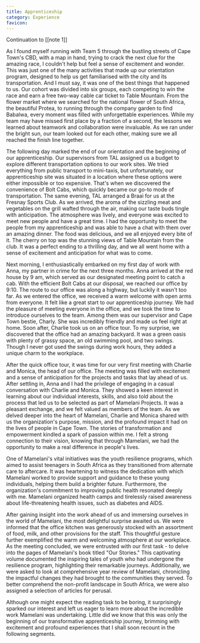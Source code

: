 ```yaml
---
title: Apprenticeship
category: Experience
favicon:
---
```

Continuation to [[note 1]]

As I found myself running with Team 5 through the bustling streets of Cape Town's CBD, with a map in hand, trying to crack the next clue for the amazing race, I couldn't help but feel a sense of excitement and wonder. This was just one of the many activities that made up our orientation program, designed to help us get familiarised with the city and its transportation. And I must say, it was one of the best things that happened to us. Our cohort was divided into six groups, each competing to win the race and earn a free two-way cable car ticket to Table Mountain. From the flower market where we searched for the national flower of South Africa, the beautiful Protea, to running through the company garden to find Babalwa, every moment was filled with unforgettable experiences. While my team may have missed first place by a fraction of a second, the lessons we learned about teamwork and collaboration were invaluable. As we ran under the bright sun, our team looked out for each other, making sure we all reached the finish line together.

The following day marked the end of our orientation and the beginning of our apprenticeship. Our supervisors from TAL assigned us a budget to explore different transportation options to our work sites. We tried everything from public transport to mini-taxis, but unfortunately, our apprenticeship site was situated in a location where these options were either impossible or too expensive. That's when we discovered the convenience of Bolt Cabs, which quickly became our go-to mode of transportation. The same evening, TAL arranged a Braai for us at the Fresnay Sports Club. As we arrived, the aroma of the sizzling meat and vegetables on the grill wafted through the air, making our taste buds tingle with anticipation. The atmosphere was lively, and everyone was excited to meet new people and have a great time. I had the opportunity to meet the people from my apprenticeship and was able to have a chat with them over an amazing dinner. The food was delicious, and we all enjoyed every bite of it. The cherry on top was the stunning views of Table Mountain from the club. It was a perfect ending to a thrilling day, and we all went home with a sense of excitement and anticipation for what was to come.

Next morning, I enthusiastically embarked on my first day of work with Anna, my partner in crime for the next three months. Anna arrived at the red house by 9 am, which served as our designated meeting point to catch a cab. With the efficient Bolt Cabs at our disposal, we reached our office by 9:10. The route to our office was along a highway, but luckily it wasn't too far. As we entered the office, we received a warm welcome with open arms from everyone. It felt like a great start to our apprenticeship journey. We had the pleasure of meeting everyone in the office, and we took the time to introduce ourselves to the team. Among them was our supervisor and Cape Town bestie, Charly. She was incredibly friendly and made us feel right at home. Soon after, Charlie took us on an office tour. To my surprise, we discovered that the office had an amazing backyard. It was a green oasis with plenty of grassy space, an old swimming pool, and two swings. Though I never got used the swings during work hours, they added a unique charm to the workplace.

After the quick office tour, it was time for our very first meeting with Charlie and Monica, the head of our office. The meeting was filled with excitement and a sense of anticipation for the projects and tasks that lay ahead of us. After settling in, Anna and I had the privilege of engaging in a casual conversation with Charlie and Monica. They showed a keen interest in learning about our individual interests, skills, and also told about the process that led us to be selected as part of Mamelani Projects. It was a pleasant exchange, and we felt valued as members of the team. As we delved deeper into the heart of Mamelani, Charlie and Monica shared with us the organization's purpose, mission, and the profound impact it had on the lives of people in Cape Town. The stories of transformation and empowerment kindled a spark of passion within me. I felt a strong connection to their vision, knowing that through Mamelani, we had the opportunity to make a real difference in people's lives.

One of Mamelani's vital initiatives was the youth resilience programs, which aimed to assist teenagers in South Africa as they transitioned from alternate care to aftercare. It was heartening to witness the dedication with which Mamelani worked to provide support and guidance to these young individuals, helping them build a brighter future. Furthermore, the organization's commitment to improving public health resonated deeply with me. Mamelani organized health camps and tirelessly raised awareness about life-threatening health issues, such as diabetes and AIDS.

After gaining insight into the work ahead of us and immersing ourselves in the world of Mamelani, the most delightful surprise awaited us. We were informed that the office kitchen was generously stocked with an assortment of food, milk, and other provisions for the staff. This thoughtful gesture further exemplified the warm and welcoming atmosphere at our workplace. As the meeting concluded, we were entrusted with our first task - to delve into the pages of Mamelani's book titled "Our Stories." This captivating volume documented the inspiring tales of youth who had undergone the resilience program, highlighting their remarkable journeys. Additionally, we were asked to look at comprehensive year review of Mamelani, chronicling the impactful changes they had brought to the communities they served. To better comprehend the non-profit landscape in South Africa, we were also assigned a selection of articles for perusal.

  

Although one might expect the reading task to be boring, it surprisingly sparked our interest and left us eager to learn more about the incredible work Mamelani was undertaking. Little did we know that this was only the beginning of our transformative apprenticeship journey, brimming with excitement and profound experiences that I shall soon recount in the following segments.